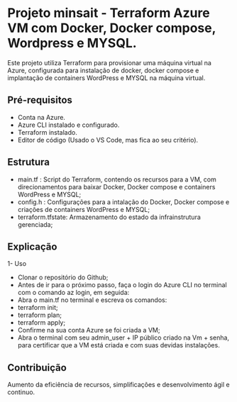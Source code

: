 # Projeto minsait - Terraform Azure VM com Docker, Docker compose, Wordpress e MYSQL.

Este projeto utiliza Terraform para provisionar uma máquina virtual na Azure, configurada para instalação de docker, docker compose e implantação de containers WordPress e MYSQL na máquina virtual.

## Pré-requisitos

- Conta na Azure.
- Azure CLI instalado e configurado.
- Terraform instalado.
- Editor de código (Usado o VS Code, mas fica ao seu critério).

## Estrutura

- main.tf :
  Script do Terraform, contendo os recursos para a VM, com direcionamentos para baixar Docker, Docker compose e containers WordPress e MYSQL;
- config.h :
  Configurações para a intalação do Docker, Docker compose e criações de containers WordPress e MYSQL;
- terraform.tfstate:
  Armazenamento do estado da infrainstrutura gerenciada;

## Explicação

1- Uso

- Clonar o repositório do Github;
- Antes de ir para o próximo passo, faça o login do Azure CLI no terminal com o comando az login, em seguida:
- Abra o main.tf no terminal e escreva os comandos:
- terraform init;
- terraform plan;
- terraform apply;
- Confirme na sua conta Azure se foi criada a VM;
- Abra o terminal com seu admin_user + IP público criado na Vm + senha, para certificar que a VM está criada e com suas devidas instalações.

## Contribuição

Aumento da eficiência de recursos, simplificações e desenvolvimento ágil e continuo.
